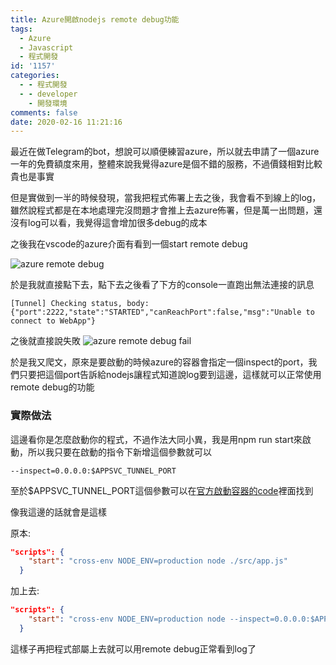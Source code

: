 ```yaml
---
title: Azure開啟nodejs remote debug功能
tags:
  - Azure
  - Javascript
  - 程式開發
id: '1157'
categories:
  - - 程式開發
  - - developer
    - 開發環境
comments: false
date: 2020-02-16 11:21:16
---
```


最近在做Telegram的bot，想說可以順便練習azure，所以就去申請了一個azure一年的免費額度來用，整體來說我覺得azure是個不錯的服務，不過價錢相對比較貴也是事實

但是實做到一半的時候發現，當我把程式佈署上去之後，我會看不到線上的log，雖然說程式都是在本地處理完沒問題才會推上去azure佈署，但是萬一出問題，還沒有log可以看，我覺得這會增加很多debug的成本

之後我在vscode的azure介面有看到一個start remote debug

![azure remote debug](https://blog.devcker.com/wp-content/uploads/2020/02/Code_ZbwibvRLVx-211x300.png)

於是我就直接點下去，點下去之後看了下方的console一直跑出無法連接的訊息

```shell
[Tunnel] Checking status, body: {"port":2222,"state":"STARTED","canReachPort":false,"msg":"Unable to connect to WebApp"}
```

之後就直接說失敗 ![azure remote debug fail](https://blog.devcker.com/wp-content/uploads/2020/02/Code_8Z0gKBgean-300x51.png)

於是我又爬文，原來是要啟動的時候azure的容器會指定一個inspect的port，我們只要把這個port告訴給nodejs讓程式知道說log要到這邊，這樣就可以正常使用remote debug的功能

### 實際做法

這邊看你是怎麼啟動你的程式，不過作法大同小異，我是用npm run start來啟動，所以我只要在啟動的指令下新增這個參數就可以

```shell
--inspect=0.0.0.0:$APPSVC_TUNNEL_PORT
```

至於$APPSVC\_TUNNEL\_PORT這個參數可以在[官方啟動容器的code](https://github.com/Azure/azure-functions-docker/blob/master/host/2.0/stretch/amd64/appservice/start.sh "官方啟動容器的code")裡面找到

像我這邊的話就會是這樣

原本:

```json
"scripts": {
    "start": "cross-env NODE_ENV=production node ./src/app.js"
  }
```

加上去:

```json
"scripts": {
    "start": "cross-env NODE_ENV=production node --inspect=0.0.0.0:$APPSVC_TUNNEL_PORT ./src/app.js"
  }
```

這樣子再把程式部屬上去就可以用remote debug正常看到log了